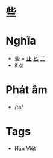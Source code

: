 # 些

# Nghĩa
* 些 = [止](止.md) [匕](匕.md) [二](二.md)
* ít ỏi

# Phát âm
* /ta/

# Tags
* Hán Việt

<script>window.HANZI_FIELD='些';</script>
